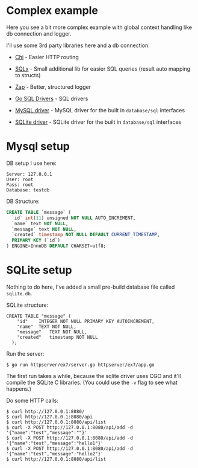 # Complex example

Here you see a bit more complex example with global context handling like db connection and logger.

I'll use some 3rd party libraries here and a db connection:
- [Chi](https://github.com/go-chi/chi) - Easier HTTP routing
- [SQLx](https://github.com/jmoiron/sqlx) - Small additional lib for easier SQL queries (result auto mapping to structs)
- [Zap](https://github.com/uber-go/zap) - Better, structured logger

- [Go SQL Drivers](https://github.com/golang/go/wiki/SQLDrivers) - SQL drivers
- [MySQL driver](https://github.com/go-sql-driver/mysql) - MySQL driver for the built in `database/sql` interfaces
- [SQLite driver](https://github.com/mattn/go-sqlite3) - SQLite driver for the built in `database/sql` interfaces

# Mysql setup
DB setup I use here:
```
Server: 127.0.0.1
User: root
Pass: root
Database: testdb
```

DB Structure:

```sql
CREATE TABLE `message` (
  `id` int(11) unsigned NOT NULL AUTO_INCREMENT,
  `name` text NOT NULL,
  `message` text NOT NULL,
  `created` timestamp NOT NULL DEFAULT CURRENT_TIMESTAMP,
  PRIMARY KEY (`id`)
) ENGINE=InnoDB DEFAULT CHARSET=utf8;
```

# SQLite setup

Nothing to do here, I've added a small pre-build database file called `sqlite.db`.

SQLite structure:

```sqlite
CREATE TABLE "message" (
  	"id"	INTEGER NOT NULL PRIMARY KEY AUTOINCREMENT,
  	"name"	TEXT NOT NULL,
  	"message"	TEXT NOT NULL,
  	"created"	timestamp NOT NULL
  );
```


Run the server:
```
$ go run httpserver/ex7/server.go httpserver/ex7/app.go
```

The first run takes a while, because the sqlite driver uses CGO and it'll compile the SQLite C libraries.
(You could use the `-v` flag to see what happens.)


Do some HTTP calls:

```
$ curl http://127.0.0.1:8080/
$ curl http://127.0.0.1:8080/api
$ curl http://127.0.0.1:8080/api/list
$ curl -X POST http://127.0.0.1:8080/api/add -d '{"name":"test","message":""}'
$ curl -X POST http://127.0.0.1:8080/api/add -d '{"name":"test","message":"hello1"}'
$ curl -X POST http://127.0.0.1:8080/api/add -d '{"name":"test","message":"hello2"}'
$ curl http://127.0.0.1:8080/api/list
```
